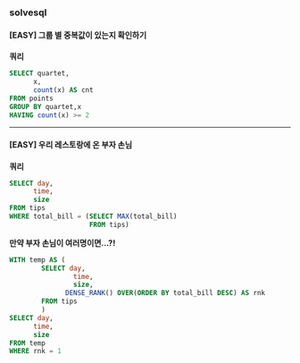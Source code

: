### solvesql 
#### [EASY] 그룹 별 중복값이 있는지 확인하기
**쿼리**
```sql
SELECT quartet,
      x,
      count(x) AS cnt 
FROM points 
GROUP BY quartet,x
HAVING count(x) >= 2 
```
--------------------------------------
#### [EASY] 우리 레스토랑에 온 부자 손님
**쿼리**
```sql
SELECT day,
      time,
      size
FROM tips 
WHERE total_bill = (SELECT MAX(total_bill)
                    FROM tips)
```
**만약 부자 손님이 여러명이면...?!**
```sql
WITH temp AS (
        SELECT day, 
                time, 
                size, 
              DENSE_RANK() OVER(ORDER BY total_bill DESC) AS rnk
        FROM tips
        )
SELECT day,
      time,
      size
FROM temp
WHERE rnk = 1 
```
